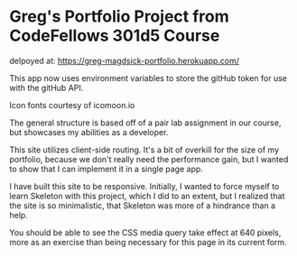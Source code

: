 # Greg's Portfolio Project from CodeFellows 301d5 Course

delpoyed at: https://greg-magdsick-portfolio.herokuapp.com/

This app now uses environment variables to store the gitHub token for use with the gitHub API.

Icon fonts courtesy of icomoon.io

The general structure is based off of a pair lab assignment in our course, but showcases my abilities as a developer.

This site utilizes client-side routing. It's a bit of overkill for the size of my portfolio, because we don't really need the performance gain, but I wanted to show that I can implement it in a single page app.

I have built this site to be responsive. Initially, I wanted to force myself to learn Skeleton with this project, which I did to an extent, but I realized that the site is so minimalistic, that Skeleton was more of a hindrance than a help.

You should be able to see the CSS media query take effect at 640 pixels, more as an exercise than being necessary for this page in its current form.
